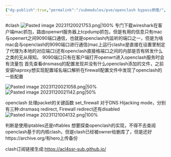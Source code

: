 ```yaml
---
{"dg-publish":true,"permalink":"/submodules/pve/openclash bypass原理/","noteIcon":"3"}
---
```


#clash
![Pasted image 20231120021753.png|100%](/img/user/pics/Pasted%20image%2020231120021753.png)
	专门下载wireshark在客户端mac抓包，路由openwrt服务器上tcpdump抓包，但是有用的信息只有mac与openwrt之间9090端口通信，也就是openclash内监听的端口之一，但是为啥mac会与openclash的9090端口进行通信(mac上运行clashx是直接在设置里制定了代理为本地的对应端口)还有openclash直接格端口之间的内部是否有转发什么之类的无从得知。
9090端口只有在客户端打开openwrt进入openclash服务时会有流量包
首先查看dnsmasq的配置发现并没有什么openclash添加的文件，之前安装haproxy想实现配置域名端口解析在firewall配置文件中发现了openclash的一些配置

![Pasted image 20231120021058.png|50%](/img/user/pics/Pasted%20image%2020231120021058.png) ![Pasted image 20231120021142.png|50%](/img/user/pics/Pasted%20image%2020231120021142.png)


openclash 处理packet的关键函数
set_firewall
对于DNS Hijacking mode，分别有三种:dnsmasq redirect, Firewall redirect还有disabled
![Pasted image 20231121004132.png|100%](/img/user/pics/Pasted%20image%2020231121004132.png)


判断是使用iptables还是nftables
想要探查openclash的实现，不得不去查阅openclash基于的内核clash，但是clash已经被owner给删库了，但是还好https://archive.org/有hero上传备份







clash订阅链接生成:https://acl4ssr-sub.github.io/